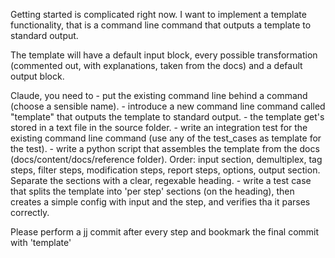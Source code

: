 Getting started is complicated right now.
I want to implement a template functionality, 
that is a command line command that outputs a template
to standard output.

The template will have a default input block, 
every possible transformation (commented out, with explanations,
taken from the docs) and a default output block.


Claude, you need to 
    - put the existing command line behind a command (choose
      a sensible name).
    - introduce a new command line command called "template"
      that outputs the template to standard output.
    - the template get's stored in a text file in the source folder.
    - write an integration test for the existing command line command
      (use any of the test_cases as template for the test).
    - write a python script that assembles the template from the docs
      (docs/content/docs/reference folder). 
      Order: input section, demultiplex, tag steps, filter steps, modification steps,
      report steps, options, output section.
      Separate the sections with a clear, regexable heading.
    - write a test case that splits the template into 'per step' sections (on the heading),
      then creates a simple config with input and the step, 
      and verifies tha it parses correctly.

Please perform a jj commit after every step and bookmark the final commit
with 'template'
     




